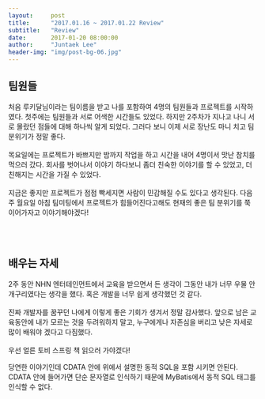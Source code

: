 ```yaml
---
layout:     post
title:      "2017.01.16 ~ 2017.01.22 Review"
subtitle:   "Review"
date:       2017-01-20 08:00:00
author:     "Juntaek Lee"
header-img: "img/post-bg-06.jpg"
---
```


<h2 class="section-heading">팀원들</h2>

<p>
처음 루키달님이라는 팀이름을 받고 나를 포함하여 4명의 팀원들과 프로젝트를 시작하였다. 첫주에는 팀원들과 서로 어색한 시간들도 있었다. 하지만 2주차가 지나고 나니 서로 몰랐던 점들에 대해 하나씩 알게 되었다. 그러다 보니 이제 서로 장난도 마니 치고 팀 분위기가 정말 좋다. <br><br>
목요일에는 프로젝트가 바쁘지만 밤까지 작업을 하고 시간을 내어 4명이서 맛난 참치를 먹으러 갔다. 회사를 벗어나서 이야기 하다보니 좀더 친숙한 이야기를 할 수 있었고, 더 친해지는 시간을 가질 수 있었다.  
<br><br>
지금은 좋지만 프로젝트가 점점 빡세지면 사람이 민감해질 수도 있다고 생각된다. 다음주 월요일 아침 팀미팅에서 프로젝트가 힘들어진다고해도  현재의 좋은 팀 분위기를 쭉 이어가자고 이야기해야겠다! <br><br>
 
</p>
<br>

<h2 class="section-heading">배우는 자세</h2>

<p>
2주 동안 NHN 엔터테인먼트에서 교육을 받으면서 든 생각이 그동안 내가 너무 우물 안 개구리였다는 생각을 했다. 혹은 개발을 너무 쉽게 생각했던 것 같다. 
<br><br>
 진짜 개발자를 꿈꾸던 나에게 이렇게 좋은 기회가 생겨서 정말 감사했다. 앞으로 남은 교육동안에 내가 모르는 것을 두려워하지 말고, 누구에게나 자존심을 버리고 낮은 자세로 많이 배워야 겠다고 다짐했다. <br><br>
우선 얼른 토비 스프링 책 읽으러 가야겠다!
</p>



<p>
당연한 이야기인데 CDATA 안에 위에서 설명한 동적 SQL을 포함 시키면 안된다. CDATA 안에 들어가면 단순 문자열로 인식하기 때문에 MyBatis에서 동적 SQL 태그를 인식할 수 없다. 
</P
</p>